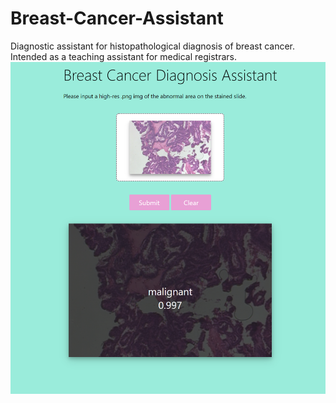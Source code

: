 # Breast-Cancer-Assistant
Diagnostic assistant for histopathological diagnosis of breast cancer. Intended as a teaching assistant for medical registrars. 
![picture](bc_ss2.png)
